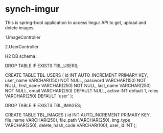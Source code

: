 # synch-imgur
This is spring-boot application to access Imgur API to get, upload and delete images.

1.ImageController
   
2.UserController


H2 DB schema :

DROP TABLE IF EXISTS TBL_USERS;
 
CREATE TABLE TBL_USERS (
  id INT AUTO_INCREMENT  PRIMARY KEY,
  user_name VARCHAR(150) NOT NULL,
  password  VARCHAR(150) NOT NULL,
  first_name VARCHAR(250) NOT NULL,
  last_name VARCHAR(250) NOT NULL,
  email VARCHAR(250) DEFAULT NULL,
  active INT default 1,
  roles VARCHAR(250) DEFAULT 'user'
);

DROP TABLE IF EXISTS TBL_IMAGES;
 
CREATE TABLE TBL_IMAGES (
  id INT AUTO_INCREMENT  PRIMARY KEY,
  file_name VARCHAR(250),
  file_path VARCHAR(250),
  img_type VARCHAR(250),
  delete_hash_code VARCHAR(100),
  user_id INT
);
